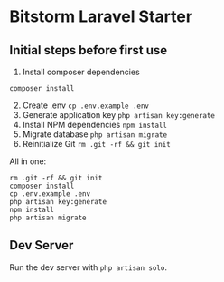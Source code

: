 # Bitstorm Laravel Starter

## Initial steps before first use
1. Install composer dependencies
```
composer install
```
2. Create .env
```cp .env.example .env```
3. Generate application key
```php artisan key:generate```
4. Install NPM dependencies
```npm install```
5. Migrate database
```php artisan migrate```
6. Reinitialize Git
```rm .git -rf && git init```

All in one:
```
rm .git -rf && git init
composer install
cp .env.example .env
php artisan key:generate
npm install
php artisan migrate
```

## Dev Server
Run the dev server with `php artisan solo`.
